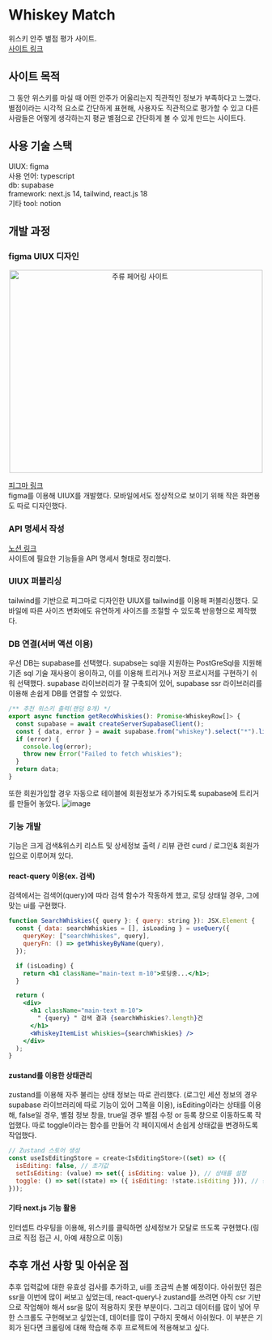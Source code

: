# Whiskey Match              
위스키 안주 별점 평가 사이트.   
[사이트 링크](whiskey-match.vercel.app)

## 사이트 목적
그 동안 위스키를 마실 때 어떤 안주가 어울리는지 직관적인 정보가 부족하다고 느꼈다. 별점이라는 시각적 요소로 간단하게 표현해, 사용자도 직관적으로 평가할 수 있고 다른 사람들은 어떻게 생각하는지 평균 별점으로 간단하게 볼 수 있게 만드는 사이트다.

## 사용 기술 스택
UIUX: figma  
사용 언어: typescript  
db: supabase  
framework: next.js 14, tailwind, react.js 18  
기타 tool: notion  

## 개발 과정
### figma UIUX 디자인
<div style="text-align: center;">
<img src="https://github.com/user-attachments/assets/7865c0e7-8c04-45ab-b26a-35539da19255" alt="주류 페어링 사이트" width="500" height="400">
</div>  

[피그마 링크](https://www.figma.com/design/FlpKf4rxa1umPBbXXU8Wz5/%EC%A3%BC%EB%A5%98-%ED%8E%98%EC%96%B4%EB%A7%81-%EC%82%AC%EC%9D%B4%ED%8A%B8?m=auto&t=Rl0jrkCIbLUVYsjL-6)  
figma를 이용해 UIUX를 개발했다. 모바일에서도 정상적으로 보이기 위해 작은 화면용도 따로 디자인했다.  


### API 명세서 작성
[노션 링크](https://seen-tithonia-e2a.notion.site/Api-13387261efe3804cbc9ff7b83abe8d1d)  
사이트에 필요한 기능들을 API 명세서 형태로 정리했다.

### UIUX 퍼블리싱
tailwind를 기반으로 피그마로 디자인한 UIUX를 tailwind를 이용해 퍼블리싱했다. 모바일에 따른 사이즈 변화에도 유연하게 사이즈를 조절할 수 있도록 반응형으로 제작했다.

### DB 연결(서버 액션 이용) 
우선 DB는 supabase를 선택했다. supabse는 sql을 지원하는 PostGreSql을 지원해 기존 sql 기술 재사용이 용이하고, 이를 이용해 트리거나 저장 프로시저를 구현하기 쉬워 선택했다. supabase 라이브러리가 잘 구축되어 있어, supabase ssr 라이브러리를 이용해 손쉽게 DB를 연결할 수 있었다.
```jsx
/** 추천 위스키 출력(랜덤 8개) */
export async function getRecoWhiskies(): Promise<WhiskeyRow[]> {
  const supabase = await createServerSupabaseClient();
  const { data, error } = await supabase.from("whiskey").select("*").limit(8); // 최대 8개
  if (error) {
    console.log(error);
    throw new Error("Failed to fetch whiskies");
  }
  return data;
}
```
  
또한 회원가입할 경우 자동으로 테이블에 회원정보가 추가되도록 supabase에 트리거를 만들어 놓았다.
![image](https://github.com/user-attachments/assets/d6613d11-3f79-40a1-a1c2-1f969746afb1)  
### 기능 개발
기능은 크게 검색&위스키 리스트 및 상세정보 출력 / 리뷰 관련 curd / 로그인& 회원가입으로 이루어져 있다. 

#### react-query 이용(ex. 검색)
검색에서는 검색어(query)에 따라 검색 함수가 작동하게 했고, 로딩 상태일 경우, 그에 맞는 ui를 구현했다.
```jsx
function SearchWhiskies({ query }: { query: string }): JSX.Element {
  const { data: searchWhiskies = [], isLoading } = useQuery({
    queryKey: ["searchWhiskes", query],
    queryFn: () => getWhiskeyByName(query),
  });

  if (isLoading) {
    return <h1 className="main-text m-10">로딩중...</h1>;
  }

  return (
    <div>
      <h1 className="main-text m-10">
        " {query} " 검색 결과 {searchWhiskies?.length}건
      </h1>
      <WhiskeyItemList whiskies={searchWhiskies} />
    </div>
  );
}
```
#### zustand를 이용한 상태관리
zustand를 이용해 자주 불리는 상태 정보는 따로 관리했다. (로그인 세션 정보의 경우 supabase 라이브러리에 따로 기능이 있어 그쪽을 이용),
isEditing이라는 상태를 이용해, false일 경우, 별점 정보 창을, true일 경우 별점 수정 or 등록 창으로 이동하도록 작업했다. 따로 toggle이라는 함수를 만들어 각 페이지에서 손쉽게 상태값을 변경하도록 작업했다.

```jsx
// Zustand 스토어 생성
const useIsEditingStore = create<IsEditingStore>((set) => ({
  isEditing: false, // 초기값
  setIsEditing: (value) => set({ isEditing: value }), // 상태를 설정
  toggle: () => set((state) => ({ isEditing: !state.isEditing })), // 상태를 반전
}));

```
#### 기타 next.js 기능 활용
인터셉트 라우팅을 이용해, 위스키를 클릭하면 상세정보가 모달로 뜨도록 구현했다.(링크로 직접 접근 시, 아예 새창으로 이동)

## 추후 개선 사항 및 아쉬운 점
추후 입력값에 대한 유효성 검사를 추가하고, ui를 조금씩 손볼 예정이다. 아쉬웠던 점은 ssr을 이번에 많이 써보고 싶었는데, react-query나 zustand를 쓰려면 아직 csr 기반으로 작업해야 해서 ssr을 많이 적용하지 못한 부분이다. 그리고 데이터를 많이 넣어 무한 스크롤도 구현해보고 싶었는데, 데이터를 많이 구하지 못해서 아쉬웠다. 이 부분은 기회가 된다면 크롤링에 대해 학습해 추후 프로젝트에 적용해보고 싶다.  


